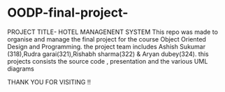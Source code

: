 # OODP-final-project-
PROJECT TITLE- HOTEL MANAGENENT SYSTEM 
This repo was made to organise and manage the final project for the course Object Oriented Design and Programming.
the project team includes Ashish Sukumar (318),Rudra garai(321),Rishabh sharma(322) & Aryan dubey(324).
this projects consists the source code , presentation and the various UML diagrams

THANK YOU FOR VISITING !!

